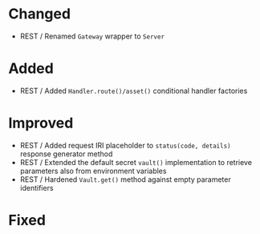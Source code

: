 # Changed

- REST / Renamed `Gateway` wrapper to `Server`

# Added

- REST / Added `Handler.route()/asset()` conditional handler factories

# Improved

- REST / Added request IRI placeholder to `status(code, details)` response generator method
- REST / Extended the default secret `vault()` implementation to retrieve parameters also from environment variables
- REST / Hardened `Vault.get()` method against empty parameter identifiers

# Fixed
